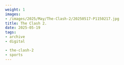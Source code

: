 ```yaml
---
weight: 1
images:
- /images/2025/May/The-Clash-2/20250517-P1150217.jpg
title: The Clash 2.
date: 2025-05-19
tags:
- archive
- digital

- the-clash-2
- sports
---
```


